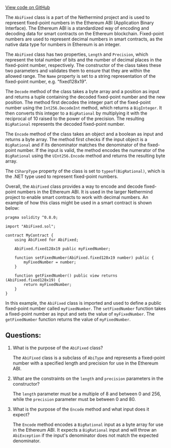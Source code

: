 [View code on GitHub](https://github.com/NethermindEth/nethermind/src/Nethermind/Nethermind.Abi/AbiFixed.cs)

The `AbiFixed` class is a part of the Nethermind project and is used to represent fixed-point numbers in the Ethereum ABI (Application Binary Interface). The Ethereum ABI is a standardized way of encoding and decoding data for smart contracts on the Ethereum blockchain. Fixed-point numbers are used to represent decimal numbers in smart contracts, as the native data type for numbers in Ethereum is an integer.

The `AbiFixed` class has two properties, `Length` and `Precision`, which represent the total number of bits and the number of decimal places in the fixed-point number, respectively. The constructor of the class takes these two parameters and validates them to ensure that they are within the allowed range. The `Name` property is set to a string representation of the fixed-point number, e.g. "fixed128x19".

The `Decode` method of the class takes a byte array and a position as input and returns a tuple containing the decoded fixed-point number and the new position. The method first decodes the integer part of the fixed-point number using the `Int256.DecodeInt` method, which returns a `BigInteger`. It then converts this integer to a `BigRational` by multiplying it with the reciprocal of 10 raised to the power of the precision. The resulting `BigRational` represents the decoded fixed-point number.

The `Encode` method of the class takes an object and a boolean as input and returns a byte array. The method first checks if the input object is a `BigRational` and if its denominator matches the denominator of the fixed-point number. If the input is valid, the method encodes the numerator of the `BigRational` using the `UInt256.Encode` method and returns the resulting byte array.

The `CSharpType` property of the class is set to `typeof(BigRational)`, which is the .NET type used to represent fixed-point numbers.

Overall, the `AbiFixed` class provides a way to encode and decode fixed-point numbers in the Ethereum ABI. It is used in the larger Nethermind project to enable smart contracts to work with decimal numbers. An example of how this class might be used in a smart contract is shown below:

```
pragma solidity ^0.8.0;

import "AbiFixed.sol";

contract MyContract {
    using AbiFixed for AbiFixed;

    AbiFixed.fixed128x19 public myFixedNumber;

    function setFixedNumber(AbiFixed.fixed128x19 number) public {
        myFixedNumber = number;
    }

    function getFixedNumber() public view returns (AbiFixed.fixed128x19) {
        return myFixedNumber;
    }
}
```

In this example, the `AbiFixed` class is imported and used to define a public fixed-point number called `myFixedNumber`. The `setFixedNumber` function takes a fixed-point number as input and sets the value of `myFixedNumber`. The `getFixedNumber` function returns the value of `myFixedNumber`.
## Questions: 
 1. What is the purpose of the `AbiFixed` class?
    
    The `AbiFixed` class is a subclass of `AbiType` and represents a fixed-point number with a specified length and precision for use in the Ethereum ABI.

2. What are the constraints on the `length` and `precision` parameters in the constructor?
    
    The `length` parameter must be a multiple of 8 and between 0 and 256, while the `precision` parameter must be between 0 and 80.

3. What is the purpose of the `Encode` method and what input does it expect?
    
    The `Encode` method encodes a `BigRational` input as a byte array for use in the Ethereum ABI. It expects a `BigRational` input and will throw an `AbiException` if the input's denominator does not match the expected denominator.